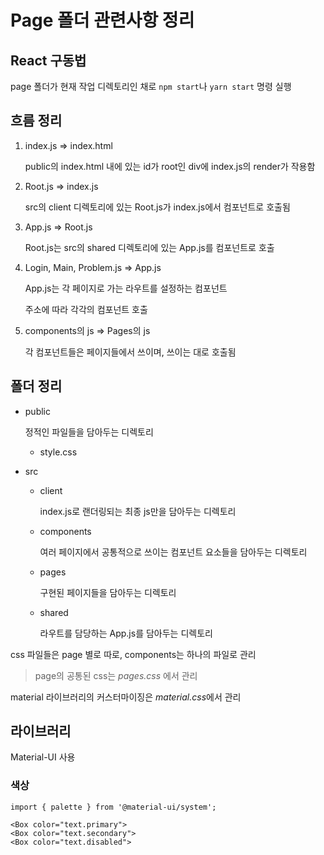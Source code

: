 # Page 폴더 관련사항 정리

## React 구동법

page 폴더가 현재 작업 디렉토리인 채로 `npm start`나 `yarn start` 명령 실행



## 흐름 정리

1. index.js => index.html

   public의 index.html 내에 있는 id가 root인 div에 index.js의 render가 작용함

2. Root.js => index.js

   src의 client 디렉토리에 있는 Root.js가 index.js에서 컴포넌트로 호출됨

3. App.js => Root.js

   Root.js는 src의 shared 디렉토리에 있는 App.js를 컴포넌트로 호출

4. Login, Main, Problem.js => App.js

   App.js는 각 페이지로 가는 라우트를 설정하는 컴포넌트

   주소에 따라 각각의 컴포넌트 호출

5. components의 js => Pages의 js

   각 컴포넌트들은 페이지들에서 쓰이며, 쓰이는 대로 호출됨



## 폴더 정리

* public

  정적인 파일들을 담아두는 디렉토리

  * style.css

* src

  * client

    index.js로 랜더링되는 최종 js만을 담아두는 디렉토리

  * components

    여러 페이지에서 공통적으로 쓰이는 컴포넌트 요소들을 담아두는 디렉토리

  * pages

    구현된 페이지들을 담아두는 디렉토리

  * shared

    라우트를 담당하는 App.js를 담아두는 디렉토리

  

css 파일들은 page 별로 따로, components는 하나의 파일로 관리

> page의 공통된 css는 *pages.css* 에서 관리

material 라이브러리의 커스터마이징은 *material.css*에서 관리



## 라이브러리

Material-UI 사용

### 색상

```
import { palette } from '@material-ui/system';
```

```
<Box color="text.primary">
<Box color="text.secondary">
<Box color="text.disabled">
```

